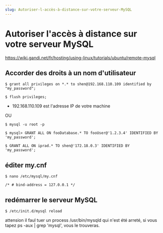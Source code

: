 ```yaml
---
slug: Autoriser-l-accès-à-distance-sur-votre-serveur-MySQL
---
```


Autoriser l'accès à distance sur votre serveur MySQL
====================================================

<https://wiki.gandi.net/fr/hosting/using-linux/tutorials/ubuntu/remote-mysql>

## Accorder des droits à un nom d'utilisateur

    $ grant all privileges on *.* to shen@192.168.110.109 identified by "my_password";
    
    $ flush privileges;

* 192.168.110.109 est l'adresse IP de votre machine

OU 
    
    $ mysql -u root -p

    $ mysql> GRANT ALL ON fooDatabase.* TO fooUser@'1.2.3.4' IDENTIFIED BY 'my_password';

    $ GRANT ALL ON iprad.* TO shen@'172.18.0.3' IDENTIFIED BY 'my_password';

## éditer my.cnf

    $ nano /etc/mysql/my.cnf

    /* # bind-address = 127.0.0.1 */

## redémarrer le serveur MySQL

    $ /etc/init.d/mysql reload
    
attension il faul tuer un process /usr/bin/mysqld qui n'est été arreté, si vous tapez ps -aux | grep 'mysql', vous le trouveras. 
